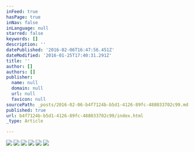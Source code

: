 ```yaml
---
inFeed: true
hasPage: true
inNav: false
inLanguage: null
starred: false
keywords: []
description: ''
datePublished: '2016-02-06T16:47:56.451Z'
dateModified: '2016-01-25T17:40:31.291Z'
title: ''
author: []
authors: []
publisher:
  name: null
  domain: null
  url: null
  favicon: null
sourcePath: _posts/2016-02-06-b4f7124b-b5d1-4126-89fc-488033702c99.md
published: true
url: b4f7124b-b5d1-4126-89fc-488033702c99/index.html
_type: Article

---
```

![](https://the-grid-user-content.s3-us-west-2.amazonaws.com/8cda6212-79a3-4581-a69e-05e9ae5cc846.jpg)
![](https://the-grid-user-content.s3-us-west-2.amazonaws.com/76edbbbf-7234-4c81-9bd7-3b3c9ec6fa4f.jpg)
![](https://the-grid-user-content.s3-us-west-2.amazonaws.com/f9147181-a690-4977-ab23-7d1a87e0d255.jpg)
![](https://the-grid-user-content.s3-us-west-2.amazonaws.com/90d15955-a342-4417-9dd3-ac94a5a4bc96.jpg)
![](https://the-grid-user-content.s3-us-west-2.amazonaws.com/8f133df4-49fb-441c-bfc9-d6942111df2f.jpg)
![](https://the-grid-user-content.s3-us-west-2.amazonaws.com/efa6c3c2-4bd2-41d0-bf60-da613246c005.jpg)